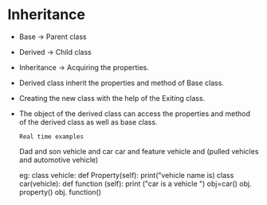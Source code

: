 # Inheritance
* Base    ->  Parent class
* Derived ->  Child class
* Inheritance ->   Acquiring the properties. 

* Derived class inherit the properties and method of Base class. 
* Creating the new class with the help of the Exiting class.
* The object of the derived class can access the properties and method of the derived class as well as base class.

      Real time examples
    Dad and son
    vehicle and car
    car and feature
    vehicle and (pulled vehicles       and automotive vehicle)


  eg:  class vehicle:
          def Property(self):
              print("vehicle name is)
       class car(vehicle):
          def function (self):
              print ("car is a vehicle ")
       obj=car() 
       obj. property()
       obj. function() 

